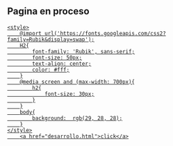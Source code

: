 <!DOCTYPE html>
<html lang="en">
<head>
    <!-- meta -->
    <meta charset="UTF-8">
    <!-- favicon -->
    <link rel="shortcut icon" type="image/png" href="imagenes/favicon.png">
    <!-- viewpoint -->
    <meta http-equiv="X-UA-Compatible" content="IE=edge">
    <meta name="viewport" content="width=device-width, initial-scale=1.0">
    <!-- FONT AWESON -->
    <script src="https://kit.fontawesome.com/e680d17e28.js" crossorigin="anonymous"></script>
    <!-- Titulo -->
    <title>Gracias</title>
</head>
<body>
    <H2><i class="fas fa-tools"></i>   Pagina en proceso  <i class="fas fa-exclamation-triangle"></i></H2>
    <a href="/Desarrollo web/desarrollo.html">
        
    <style>
        @import url('https://fonts.googleapis.com/css2?family=Rubik&display=swap');
        H2{
            font-family: 'Rubik', sans-serif;
            font-size: 50px;
            text-align: center;
            color: #fff;
        }
        @media screen and (max-width: 700px){
            h2{
                font-size: 30px;
            }
        }
        body{
            background:  rgb(29, 28, 28);
        }
    </style>
        <a href="desarrollo.html">click</a>
</body>
</html>
